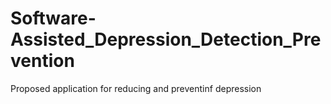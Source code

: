 # Software-Assisted_Depression_Detection_Prevention
Proposed application for reducing and preventinf depression
